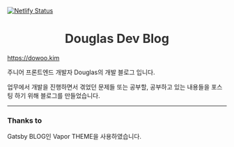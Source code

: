 [![Netlify Status](https://api.netlify.com/api/v1/badges/9341307c-45dd-4791-bccd-817d38c63663/deploy-status)](https://app.netlify.com/sites/relaxed-blackwell-495433/deploys)

<h1 align="center">
  <a href="https://dowoo.kim" target="_blank" style="color:#333; text-decoration:none;" >Douglas Dev Blog</a>
</h1>

https://dowoo.kim

주니어 프론트엔드 개발자 Douglas의 개발 블로그 입니다.

업무에서 개발을 진행하면서 겪었던 문제들 또는 공부할, 공부하고 있는 내용들을 포스팅 하기 위해 블로그를 만들었습니다.

---
### Thanks to
Gatsby BLOG인 Vapor THEME을 사용하였습니다.